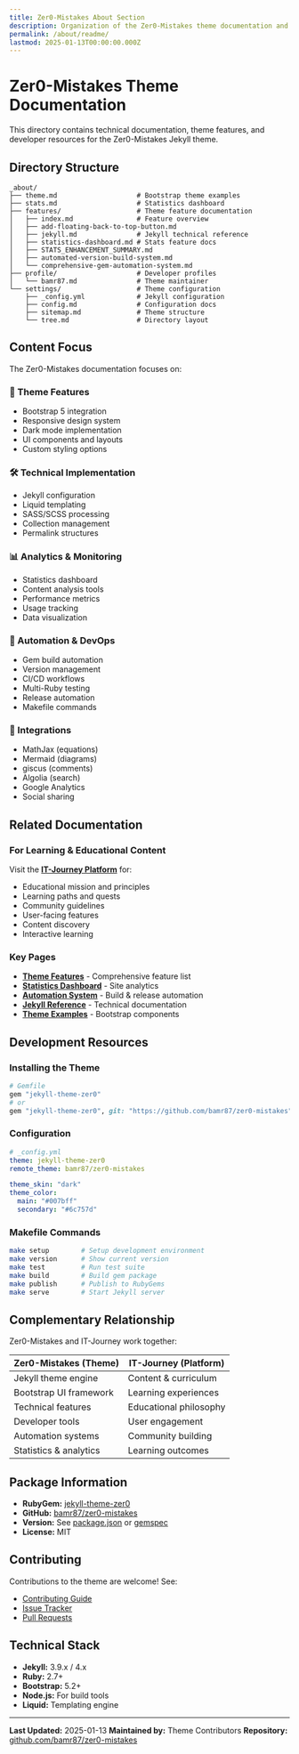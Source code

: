 ```yaml
---
title: Zer0-Mistakes About Section
description: Organization of the Zer0-Mistakes theme documentation and technical features
permalink: /about/readme/
lastmod: 2025-01-13T00:00:00.000Z
---
```


# Zer0-Mistakes Theme Documentation

This directory contains technical documentation, theme features, and developer resources for the Zer0-Mistakes Jekyll theme.

## Directory Structure

```
_about/
├── theme.md                    # Bootstrap theme examples
├── stats.md                    # Statistics dashboard
├── features/                   # Theme feature documentation
│   ├── index.md                # Feature overview
│   ├── add-floating-back-to-top-button.md
│   ├── jekyll.md               # Jekyll technical reference
│   ├── statistics-dashboard.md # Stats feature docs
│   ├── STATS_ENHANCEMENT_SUMMARY.md
│   ├── automated-version-build-system.md
│   └── comprehensive-gem-automation-system.md
├── profile/                    # Developer profiles
│   └── bamr87.md               # Theme maintainer
└── settings/                   # Theme configuration
    ├── _config.yml             # Jekyll configuration
    ├── config.md               # Configuration docs
    ├── sitemap.md              # Theme structure
    └── tree.md                 # Directory layout
```

## Content Focus

The Zer0-Mistakes documentation focuses on:

### 🎨 Theme Features
- Bootstrap 5 integration
- Responsive design system
- Dark mode implementation
- UI components and layouts
- Custom styling options

### 🛠️ Technical Implementation
- Jekyll configuration
- Liquid templating
- SASS/SCSS processing
- Collection management
- Permalink structures

### 📊 Analytics & Monitoring
- Statistics dashboard
- Content analysis tools
- Performance metrics
- Usage tracking
- Data visualization

### 🚀 Automation & DevOps
- Gem build automation
- Version management
- CI/CD workflows
- Multi-Ruby testing
- Release automation
- Makefile commands

### 🔌 Integrations
- MathJax (equations)
- Mermaid (diagrams)
- giscus (comments)
- Algolia (search)
- Google Analytics
- Social sharing

## Related Documentation

### For Learning & Educational Content
Visit the **[IT-Journey Platform](https://it-journey.dev/about/)** for:
- Educational mission and principles
- Learning paths and quests
- Community guidelines
- User-facing features
- Content discovery
- Interactive learning

### Key Pages

- **[Theme Features](/about/features/)** - Comprehensive feature list
- **[Statistics Dashboard](/about/stats/)** - Site analytics
- **[Automation System](/about/features/comprehensive-gem-automation-system/)** - Build & release automation
- **[Jekyll Reference](/about/features/jekyll/)** - Technical documentation
- **[Theme Examples](/about/theme/)** - Bootstrap components

## Development Resources

### Installing the Theme

```ruby
# Gemfile
gem "jekyll-theme-zer0"
# or
gem "jekyll-theme-zer0", git: "https://github.com/bamr87/zer0-mistakes"
```

### Configuration

```yaml
# _config.yml
theme: jekyll-theme-zer0
remote_theme: bamr87/zer0-mistakes

theme_skin: "dark"
theme_color:
  main: "#007bff"
  secondary: "#6c757d"
```

### Makefile Commands

```bash
make setup        # Setup development environment
make version      # Show current version
make test         # Run test suite
make build        # Build gem package
make publish      # Publish to RubyGems
make serve        # Start Jekyll server
```

## Complementary Relationship

Zer0-Mistakes and IT-Journey work together:

| Zer0-Mistakes (Theme) | IT-Journey (Platform) |
|-----------------------|------------------------|
| Jekyll theme engine   | Content & curriculum |
| Bootstrap UI framework | Learning experiences |
| Technical features    | Educational philosophy |
| Developer tools       | User engagement |
| Automation systems    | Community building |
| Statistics & analytics | Learning outcomes |

## Package Information

- **RubyGem:** [jekyll-theme-zer0](https://rubygems.org/gems/jekyll-theme-zer0)
- **GitHub:** [bamr87/zer0-mistakes](https://github.com/bamr87/zer0-mistakes)
- **Version:** See [package.json](../../package.json) or [gemspec](../../jekyll-theme-zer0.gemspec)
- **License:** MIT

## Contributing

Contributions to the theme are welcome! See:
- [Contributing Guide](../../CONTRIBUTING.md)
- [Issue Tracker](https://github.com/bamr87/zer0-mistakes/issues)
- [Pull Requests](https://github.com/bamr87/zer0-mistakes/pulls)

## Technical Stack

- **Jekyll:** 3.9.x / 4.x
- **Ruby:** 2.7+
- **Bootstrap:** 5.2+
- **Node.js:** For build tools
- **Liquid:** Templating engine

---

**Last Updated:** 2025-01-13
**Maintained by:** Theme Contributors
**Repository:** [github.com/bamr87/zer0-mistakes](https://github.com/bamr87/zer0-mistakes)

